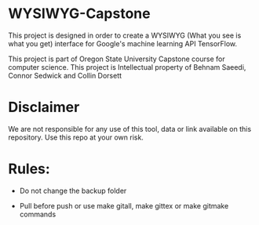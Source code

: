 # WYSIWYG-Capstone
This project is designed in order to create a WYSIWYG (What you see is what you get) interface for Google's machine learning API TensorFlow. 

This project is part of Oregon State University Capstone course for computer science. This project is Intellectual property of Behnam Saeedi, Connor Sedwick and Collin Dorsett

# Disclaimer
We are not responsible for any use of this tool, data or link available on this repository. Use this repo at your own risk.

# Rules:

- Do not change the backup folder

- Pull before push or use make gitall, make gittex or make gitmake commands
